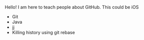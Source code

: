 Hello! I am here to teach people about GitHub.
This could be iOS

* Git
* Java
* jj
* Killing history using git rebase

